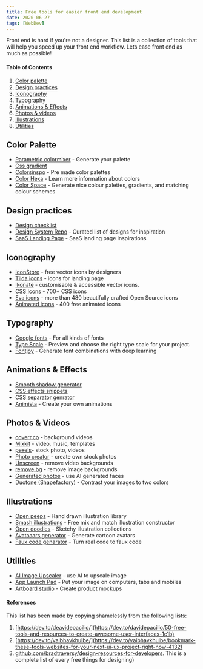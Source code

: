 ```yaml
---
title: Free tools for easier front end development
date: 2020-06-27
tags: [WebDev]
---
```


Front end is hard if you're not a designer. This list is a collection of tools that will help you speed up your front end workflow. Lets ease front end as much as possible!

#### Table of Contents

1. [Color palette](#color-palette)
1. [Design practices](#design-practices)
1. [Iconography](#iconography)
1. [Typography](#typography)
1. [Animations & Effects](#animations--effects)
1. [Photos & videos](#photos--videos)
1. [Illustrations](#illustrations)
1. [Utilities](#utilities)

## Color Palette

- [Parametric colormixer](https://colormixer.web.app/) - Generate your palette
- [Css gradient](https://cssgradient.io/)
- [Colorsinspo](https://colorsinspo.com/) - Pre made color palettes
- [Color Hexa](https://www.colorhexa.com/) - Learn more information about colors
- [Color Space](https://mycolor.space/) - Generate nice colour palettes, gradients, and matching colour schemes

## Design practices

- [Design checklist](https://www.checklist.design/)
- [Design System Repo](https://designsystemsrepo.com/design-systems-recent/) - Curated list of designs for inspiration
- [SaaS Landing Page](https://saaslandingpage.com/) - SaaS landing page inspirations

## Iconography

- [IconStore](https://iconstore.co/) - free vector icons by designers
- [Tilda icons](https://tilda.cc/free-icons/) - icons for landing page
- [Ikonate](https://ikonate.com/) - customisable & accessible vector icons.
- [CSS Icons](https://css.gg/) - 700+ CSS icons
- [Eva icons](https://akveo.github.io/eva-icons/#/) - more than 480 beautifully crafted Open Source icons
- [Animated icons](https://icons8.com/animated-icons) - 400 free animated icons

## Typography

- [Google fonts](https://fonts.google.com/) - For all kinds of fonts
- [Type Scale](https://type-scale.com/) - Preview and choose the right type scale for your project.
- [Fontjoy](https://fontjoy.com/) - Generate font combinations with deep learning

## Animations & Effects

- [Smooth shadow generator](https://brumm.af/shadows)
- [CSS effects snippets](https://emilkowalski.github.io/css-effects-snippets/)
- [CSS separator genrator](https://wweb.dev/resources/css-separator-generator)
- [Animista](https://animista.net/) - Create your own animations


## Photos & Videos

- [coverr.co](https://coverr.co/) - background videos
- [Mixkit](https://mixkit.co/) - video, music, templates
- [pexels](https://www.pexels.com/)- stock photo, videos
- [Photo creator](https://photos.icons8.com/creator) - create own stock photos
- [Unscreen](https://www.unscreen.com/) - remove video backgrounds
- [remove.bg](https://www.remove.bg/) - remove image backgrounds
- [Generated photos](https://generated.photos/) - use AI generated faces
- [Duotone (Shapefactory)](https://duotone.shapefactory.co/) - Contrast your images to two colors

## Illustrations

- [Open peeps](https://duotone.shapefactory.co/) - Hand drawn illustration library
- [Smash illustrations](https://usesmash.com/) - Free mix and match illustration constructor
- [Open doodles](https://opendoodles.com/) - Sketchy illustration collections
- [Avataaars generator](https://getavataaars.com/) - Generate cartoon avatars
- [Faux code genarator](http://knutsynstad.com/fauxcode/) - Turn real code to faux code

## Utilities

- [AI Image Upscaler](https://icons8.com/upscaler) - use AI to upscale image
- [App Launch Pad](https://theapplaunchpad.com/mockup-generator/?device_type=iPhone) - Put your image on computers, tabs and mobiles
- [Artboard studio](https://artboard.studio/) - Create product mockups

#### References

This list has been made by copying shamelessly from the following lists:
1. [https://dev.to/deavidepacilio/](https://dev.to/davidepacilio/50-free-tools-and-resources-to-create-awesome-user-interfaces-1c1b)
1. [https://dev.to/vaibhavkhulbe/](https://dev.to/vaibhavkhulbe/bookmark-these-tools-websites-for-your-next-ui-ux-project-right-now-4132)
1. [github.com/bradtraversy/design-resources-for-developers](https://github.com/bradtraversy/design-resources-for-developers). This is a complete list of every free things for designing)



